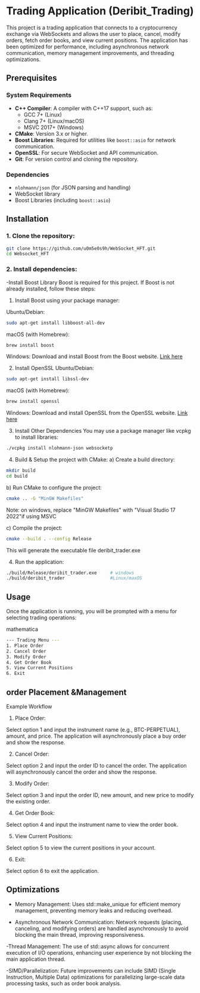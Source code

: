 # Trading Application (Deribit_Trading)

This project is a trading application that connects to a cryptocurrency exchange via WebSockets and allows the user to place, 
cancel, modify orders, fetch order books, and view current positions. The application has been optimized for performance, including 
asynchronous network communication, memory management improvements, and threading optimizations.



## Prerequisites

### System Requirements

- **C++ Compiler**: A compiler with C++17 support, such as:
  - GCC 7+ (Linux)
  - Clang 7+ (Linux/macOS)
  - MSVC 2017+ (Windows)
- **CMake**: Version 3.x or higher.
- **Boost Libraries**: Required for utilities like `boost::asio` for network communication.
- **OpenSSL**: For secure WebSocket and API communication.
- **Git**: For version control and cloning the repository.

### Dependencies

- `nlohmann/json` (for JSON parsing and handling)
- WebSocket library
- Boost Libraries (including `boost::asio`)

## Installation

### 1. Clone the repository:

```bash
git clone https://github.com/u0m5e0s9h/WebSocket_HFT.git
cd Websocket_HFT
```
### 2. Install dependencies:
-Install Boost Library
 Boost is required for this project. If Boost is not already installed, follow these steps:

1. Install Boost using your package manager:

Ubuntu/Debian:
```bash
sudo apt-get install libboost-all-dev
```
macOS (with Homebrew):
```bash
brew install boost
```
Windows: Download and install Boost from the Boost website.
[Link here](https://www.boost.org/)

2. Install OpenSSL
Ubuntu/Debian:
```bash
sudo apt-get install libssl-dev
```
macOS (with Homebrew):
```bash
brew install openssl
```
Windows: Download and install OpenSSL from the OpenSSL website.
[Link here](https://www.openssl.org/)

3. Install Other Dependencies
You may use a package manager like vcpkg to install libraries:
```bash
./vcpkg install nlohmann-json websocketp
```

4. Build & Setup the project with CMake:
a) Create a build directory:
```bash
mkdir build
cd build
```
b) Run CMake to configure the project:
```bash
cmake .. -G "MinGW Makefiles"
```
Note: on windows, replace "MinGW Makefiles" with "Visual Studio 17 2022"if using MSVC

c) Compile the project:
```bash
cmake --build . --config Release
```
This will generate the executable file deribit_trader.exe

4. Run the application:
```bash
./build/Release/deribit_trader.exe     # windows
./build/deribit_trader                 #Linux/maxOS
```

## Usage
Once the application is running, you will be prompted with a menu for selecting trading operations:

mathematica
```bash
--- Trading Menu ---
1. Place Order
2. Cancel Order
3. Modify Order
4. Get Order Book
5. View Current Positions
6. Exit
```

## order Placement &Management
Example Workflow
1. Place Order:

Select option 1 and input the instrument name (e.g., BTC-PERPETUAL), amount, and price.
The application will asynchronously place a buy order and show the response.

2. Cancel Order:

Select option 2 and input the order ID to cancel the order.
The application will asynchronously cancel the order and show the response.

3. Modify Order:

Select option 3 and input the order ID, new amount, and new price to modify the existing order.

4. Get Order Book:

Select option 4 and input the instrument name to view the order book.

5. View Current Positions:

Select option 5 to view the current positions in your account.

6. Exit:

Select option 6 to exit the application.

## Optimizations
- Memory Management:
Uses std::make_unique for efficient memory management, preventing memory leaks and reducing overhead.

- Asynchronous Network Communication:
Network requests (placing, canceling, and modifying orders) are handled asynchronously to avoid blocking the main thread, improving responsiveness.

-Thread Management:
The use of std::async allows for concurrent execution of I/O operations, enhancing user experience by not blocking the main application thread.

-SIMD/Parallelization:
Future improvements can include SIMD (Single Instruction, Multiple Data) optimizations for parallelizing large-scale data processing tasks, such as order book analysis.
















